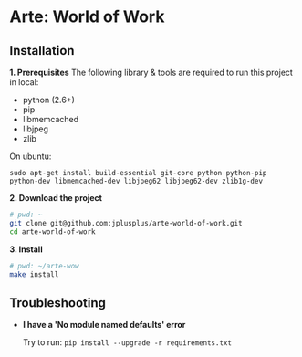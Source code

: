# Arte: World of Work

## Installation
**1. Prerequisites**
The following library & tools are required to run this project in local:
- python (2.6+)
- pip
- libmemcached
- libjpeg
- zlib

On ubuntu:
```
sudo apt-get install build-essential git-core python python-pip python-dev libmemcached-dev libjpeg62 libjpeg62-dev zlib1g-dev
``` 

**2. Download the project**

```bash
# pwd: ~
git clone git@github.com:jplusplus/arte-world-of-work.git 
cd arte-world-of-work
``` 

**3. Install** 
```bash
# pwd: ~/arte-wow
make install
```

## Troubleshooting 
- **I have a 'No module named defaults' error**
  
  Try to run: `pip install --upgrade -r requirements.txt`

